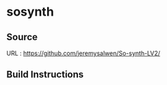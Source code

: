 # sosynth

## Source
URL : https://github.com/jeremysalwen/So-synth-LV2/

## Build Instructions
```sh
```
